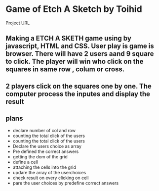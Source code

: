 # Game of Etch A Sketch by Toihid

[Project URL](https://toihid.github.io/etch-a-sketch/)

## Making a ETCH A SKETH game using by javascript, HTML and CSS. User play is game is browser. There will have 2 users aand 9 square to click. The player will win who click on the squares in same row , colum or cross.

## 2 players click on the squares one by one. The computer process the inputes and display the result

## plans

- declare number of col and row
- counting the total click of the users
- counting the total click of the users
- Declare the users choice as array
- Pre defined the correct answers
- getting the dom of the grid
- define a cell
- attaching the cells into the grid
- updare the array of the userchoices
- check result on every clicking on cell
- pare the user choices by predefine correct answers
